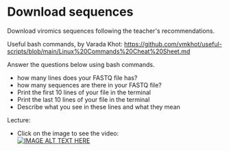 # Download sequences

Download viromics sequences following the teacher's recommendations.   

Useful bash commands, by Varada Khot: https://github.com/vmkhot/useful-scripts/blob/main/Linux%20Commands%20Cheat%20Sheet.md  

Answer the questions below using bash commands.

- how many lines does your FASTQ file has?
- how many sequences are there in your FASTQ file?
- Print the first 10 lines of your file in the terminal
- Print the last 10 lines of your file in the terminal
- Describe what you see in these lines and what they mean

Lecture:

- Click on the image to see the video:  
[![IMAGE ALT TEXT HERE](https://img.youtube.com/vi/D4WDdAbZW1Y/0.jpg)](https://www.youtube.com/watch?v=D4WDdAbZW1Y)
